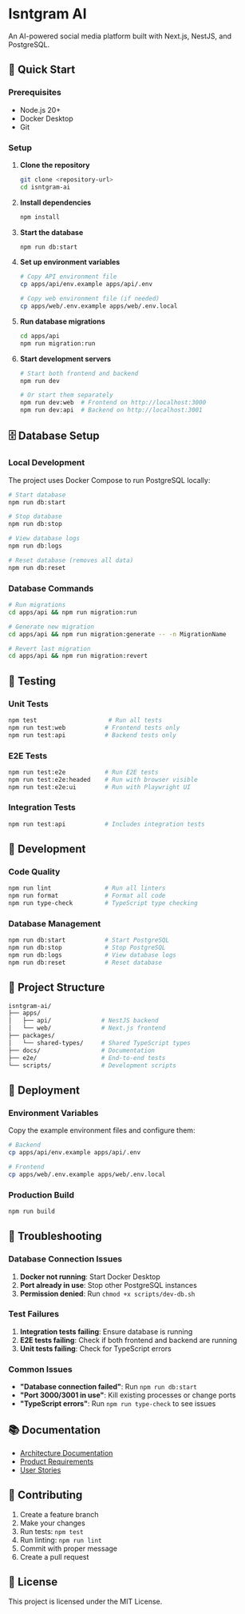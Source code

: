 # Isntgram AI

An AI-powered social media platform built with Next.js, NestJS, and PostgreSQL.

## 🚀 Quick Start

### Prerequisites

- Node.js 20+
- Docker Desktop
- Git

### Setup

1. **Clone the repository**

   ```bash
   git clone <repository-url>
   cd isntgram-ai
   ```

2. **Install dependencies**

   ```bash
   npm install
   ```

3. **Start the database**

   ```bash
   npm run db:start
   ```

4. **Set up environment variables**

   ```bash
   # Copy API environment file
   cp apps/api/env.example apps/api/.env

   # Copy web environment file (if needed)
   cp apps/web/.env.example apps/web/.env.local
   ```

5. **Run database migrations**

   ```bash
   cd apps/api
   npm run migration:run
   ```

6. **Start development servers**

   ```bash
   # Start both frontend and backend
   npm run dev

   # Or start them separately
   npm run dev:web  # Frontend on http://localhost:3000
   npm run dev:api  # Backend on http://localhost:3001
   ```

## 🗄️ Database Setup

### Local Development

The project uses Docker Compose to run PostgreSQL locally:

```bash
# Start database
npm run db:start

# Stop database
npm run db:stop

# View database logs
npm run db:logs

# Reset database (removes all data)
npm run db:reset
```

### Database Commands

```bash
# Run migrations
cd apps/api && npm run migration:run

# Generate new migration
cd apps/api && npm run migration:generate -- -n MigrationName

# Revert last migration
cd apps/api && npm run migration:revert
```

## 🧪 Testing

### Unit Tests

```bash
npm test                    # Run all tests
npm run test:web           # Frontend tests only
npm run test:api           # Backend tests only
```

### E2E Tests

```bash
npm run test:e2e           # Run E2E tests
npm run test:e2e:headed    # Run with browser visible
npm run test:e2e:ui        # Run with Playwright UI
```

### Integration Tests

```bash
npm run test:api           # Includes integration tests
```

## 🔧 Development

### Code Quality

```bash
npm run lint               # Run all linters
npm run format             # Format all code
npm run type-check         # TypeScript type checking
```

### Database Management

```bash
npm run db:start           # Start PostgreSQL
npm run db:stop            # Stop PostgreSQL
npm run db:logs            # View database logs
npm run db:reset           # Reset database
```

## 📁 Project Structure

```bash
isntgram-ai/
├── apps/
│   ├── api/              # NestJS backend
│   └── web/              # Next.js frontend
├── packages/
│   └── shared-types/     # Shared TypeScript types
├── docs/                 # Documentation
├── e2e/                  # End-to-end tests
└── scripts/              # Development scripts
```

## 🚀 Deployment

### Environment Variables

Copy the example environment files and configure them:

```bash
# Backend
cp apps/api/env.example apps/api/.env

# Frontend
cp apps/web/.env.example apps/web/.env.local
```

### Production Build

```bash
npm run build
```

## 🐛 Troubleshooting

### Database Connection Issues

1. **Docker not running**: Start Docker Desktop
2. **Port already in use**: Stop other PostgreSQL instances
3. **Permission denied**: Run `chmod +x scripts/dev-db.sh`

### Test Failures

1. **Integration tests failing**: Ensure database is running
2. **E2E tests failing**: Check if both frontend and backend are running
3. **Unit tests failing**: Check for TypeScript errors

### Common Issues

- **"Database connection failed"**: Run `npm run db:start`
- **"Port 3000/3001 in use"**: Kill existing processes or change ports
- **"TypeScript errors"**: Run `npm run type-check` to see issues

## 📚 Documentation

- [Architecture Documentation](./docs/architecture/)
- [Product Requirements](./docs/prd/)
- [User Stories](./docs/stories/)

## 🤝 Contributing

1. Create a feature branch
2. Make your changes
3. Run tests: `npm test`
4. Run linting: `npm run lint`
5. Commit with proper message
6. Create a pull request

## 📄 License

This project is licensed under the MIT License.
